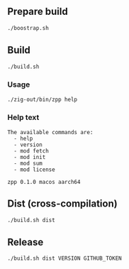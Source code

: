 ## Prepare build
```sh
./boostrap.sh
```

## Build
```sh
./build.sh
```
### Usage
```sh
./zig-out/bin/zpp help
```
### Help text
```
The available commands are:
  - help
  - version
  - mod fetch
  - mod init
  - mod sum
  - mod license

zpp 0.1.0 macos aarch64
```

## Dist (cross-compilation)
```sh
./build.sh dist
```

## Release
```sh
./build.sh dist VERSION GITHUB_TOKEN
```
